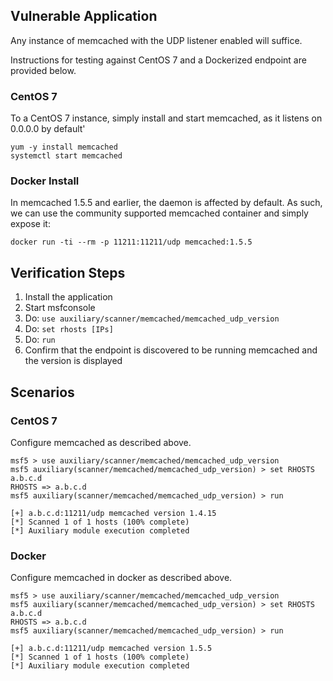 ## Vulnerable Application

Any instance of memcached with the UDP listener enabled will suffice.

Instructions for testing against CentOS 7 and a Dockerized endpoint are provided below.

### CentOS 7

To a CentOS 7 instance, simply install and start memcached, as it listens on 0.0.0.0 by default'

```
yum -y install memcached
systemctl start memcached
```

### Docker Install

In memcached 1.5.5 and earlier, the daemon is affected by default.  As such, we can use the
community supported memcached container and simply expose it:

```
docker run -ti --rm -p 11211:11211/udp memcached:1.5.5
```

## Verification Steps


  1. Install the application
  2. Start msfconsole
  3. Do: `use auxiliary/scanner/memcached/memcached_udp_version`
  4. Do: `set rhosts [IPs]`
  5. Do: `run`
  6. Confirm that the endpoint is discovered to be running memcached and the version is displayed

## Scenarios

### CentOS 7

Configure memcached as described above.

```
msf5 > use auxiliary/scanner/memcached/memcached_udp_version
msf5 auxiliary(scanner/memcached/memcached_udp_version) > set RHOSTS a.b.c.d
RHOSTS => a.b.c.d
msf5 auxiliary(scanner/memcached/memcached_udp_version) > run

[+] a.b.c.d:11211/udp memcached version 1.4.15
[*] Scanned 1 of 1 hosts (100% complete)
[*] Auxiliary module execution completed
```

### Docker

Configure memcached in docker as described above.

```
msf5 > use auxiliary/scanner/memcached/memcached_udp_version
msf5 auxiliary(scanner/memcached/memcached_udp_version) > set RHOSTS a.b.c.d
RHOSTS => a.b.c.d
msf5 auxiliary(scanner/memcached/memcached_udp_version) > run

[+] a.b.c.d:11211/udp memcached version 1.5.5
[*] Scanned 1 of 1 hosts (100% complete)
[*] Auxiliary module execution completed
```
